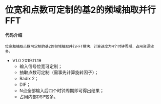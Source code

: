 # 位宽和点数可定制的基2的频域抽取并行FFT
#### 代码介绍
    位宽和抽取点数可定制的基2的频域抽取并行FFT模块，计算速度为4个时钟周期，占用资源较多。

* V1.0   2019.11.19
    * 输入信号位宽可定制；
    * 抽取点数可定制（需事先计算旋转因子）；
    * Radix 2；
    * DIF；
    * N点全部输入后四个时钟周期即可得出结果；
    * 占用内部DSP较多。



